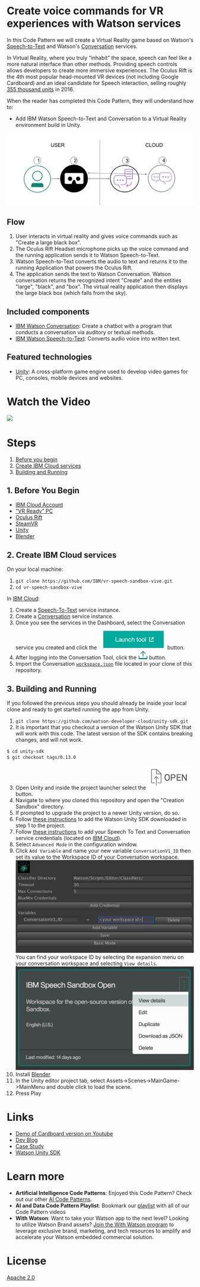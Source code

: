 # Create voice commands for VR experiences with Watson services

In this Code Pattern we will create a Virtual Reality game based on Watson's [Speech-to-Text](https://www.ibm.com/watson/developercloud/speech-to-text.html) and Watson's [Conversation](https://www.ibm.com/watson/developercloud/conversation.html) services.

In Virtual Reality, where you truly “inhabit” the space, speech can feel like a more natural interface than other methods. Providing speech controls allows developers to create more immersive experiences. The Oculus Rift is the 4th most popular head-mounted VR devices (not including Google Cardboard) and an ideal candidate for Speech interaction, selling roughly [355 thousand units](http://www.hypergridbusiness.com/2016/11/report-98-of-vr-headsets-sold-this-year-are-for-mobile-phones) in 2016.

When the reader has completed this Code Pattern, they will understand how to:

* Add IBM Watson Speech-to-Text and Conversation to a Virtual Reality environment build in Unity.

![](doc/source/images/architecture.png)

## Flow

1. User interacts in virtual reality and gives voice commands such as "Create a large black box".
2. The Oculus Rift Headset microphone picks up the voice command and the running application sends it to Watson Speech-to-Text.
3. Watson Speech-to-Text converts the audio to text and returns it to the running Application that powers the Oculus Rift.
4. The application sends the text to Watson Conversation. Watson conversation returns the recognized intent "Create" and the entities "large", "black", and "box". The virtual reality application then displays the large black box (which falls from the sky).

## Included components

* [IBM Watson Conversation](https://www.ibm.com/watson/developercloud/conversation.html): Create a chatbot with a program that conducts a conversation via auditory or textual methods.
* [IBM Watson Speech-to-Text](https://www.ibm.com/watson/developercloud/speech-to-text.html): Converts audio voice into written text.

## Featured technologies

* [Unity](https://unity3d.com/): A cross-platform game engine used to develop video games for PC, consoles, mobile devices and websites.

# Watch the Video
[![](https://i.ytimg.com/vi/o-OQc-hHtoU/0.jpg)](https://youtu.be/o-OQc-hHtoU)

# Steps

1. [Before you begin](#1-before-you-begin)
2. [Create IBM Cloud services](#2-create-ibm-cloud-services)
3. [Building and Running](#3-building-and-running)

## 1. Before You Begin

* [IBM Cloud Account](http://ibm.biz/Bdimr6)
* ["VR Ready" PC](https://www.vive.com/us/ready/)
* [Oculus Rift](https://www.oculus.com)
* [SteamVR](http://store.steampowered.com/steamvr)
* [Unity](https://unity3d.com/get-unity/download)
* [Blender](https://www.blender.org/)

## 2. Create IBM Cloud services

On your local machine:
1. `git clone https://github.com/IBM/vr-speech-sandbox-vive.git`
2. `cd vr-speech-sandbox-vive`

In [IBM Cloud](https://console.ng.bluemix.net/):

1. Create a [Speech-To-Text](https://console.ng.bluemix.net/catalog/speech-to-text/) service instance.
2. Create a [Conversation](https://console.ng.bluemix.net/catalog/services/conversation/) service instance.
3. Once you see the services in the Dashboard, select the Conversation service you created and click the !["Launch Tool"](/doc/source/images/workspace_launch.png?raw=true) button.
4. After logging into the Conversation Tool, click the !["Import"](/doc/source/images/import_icon.png?raw=true) button.
5. Import the Conversation [`workspace.json`](data/workspace.json) file located in your clone of this repository.

## 3. Building and Running

If you followed the previous steps you should already be inside your local clone and ready to get started running the app from Unity.

1. `git clone https://github.com/watson-developer-cloud/unity-sdk.git`
2. It is important that you checkout a version of the Watson Unity SDK that will work with this code. The latest version of the SDK contains breaking changes, and will not work.
```
$ cd unity-sdk
$ git checkout tags/0.13.0
```

3. Open Unity and inside the project launcher select the ![Open](doc/source/images/unity_open.png?raw=true) button.
4. Navigate to where you cloned this repository and open the "Creation Sandbox" directory.
5. If prompted to upgrade the project to a newer Unity version, do so.
6. Follow [these instructions](https://github.com/watson-developer-cloud/unity-sdk#getting-the-watson-sdk-and-adding-it-to-unity) to add the Watson Unity SDK downloaded in step 1 to the project.
7. Follow [these instructions](https://github.com/watson-developer-cloud/unity-sdk#configuring-your-service-credentials) to add your Speech To Text and Conversation service credentials (located on [IBM Cloud](https://console.ng.bluemix.net/)).
8. Select `Advanced Mode` in the configuration window.
9. Click `Add Variable` and name your new variable `ConversationV1_ID` then set its value to the Workspace ID of your Conversation workspace.
    ![Variable Configuration Example](doc/source/images/add_variable.png?raw=true)
 You can find your workspace ID by selecting the expansion menu on your conversation workspace and selecting `View details`.
    ![View Details Location](doc/source/images/workspace_details.png?raw=true)
10. Install [Blender](https://www.blender.org)
11. In the Unity editor project tab, select Assets->Scenes->MainGame->MainMenu and double click to load the scene.
12. Press Play

# Links

* [Demo of Cardboard version on Youtube](https://www.youtube.com/watch?v=rZFpUpy4y0g)
* [Dev Blog](https://www.ibm.com/innovation/milab/watson-speech-virtual-reality-unity/)
* [Case Study](https://www.ibm.com/innovation/milab/work/speech-sandbox/)
* [Watson Unity SDK](https://github.com/watson-developer-cloud/unity-sdk)

# Learn more

* **Artificial Intelligence Code Patterns**: Enjoyed this Code Pattern? Check out our other [AI Code Patterns](https://developer.ibm.com/code/technologies/artificial-intelligence/).
* **AI and Data Code Pattern Playlist**: Bookmark our [playlist](https://www.youtube.com/playlist?list=PLzUbsvIyrNfknNewObx5N7uGZ5FKH0Fde) with all of our Code Pattern videos
* **With Watson**: Want to take your Watson app to the next level? Looking to utilize Watson Brand assets? [Join the With Watson program](https://www.ibm.com/watson/with-watson/) to leverage exclusive brand, marketing, and tech resources to amplify and accelerate your Watson embedded commercial solution.

# License

[Apache 2.0](LICENSE)
